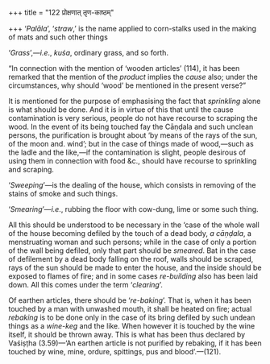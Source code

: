 +++
title = "122 प्रोक्षणात् तृण-काष्ठम्"

+++
‘*Palāla*’, ‘*straw*,’ is the name applied to corn-stalks used in the
making of mats and such other things

‘*Grass*’,—*i.e*., *kuśa*, ordinary grass, and so forth.

“In connection with the mention of ‘wooden articles’ (114), it has been
remarked that the mention of the *product* implies the *cause* also;
under the circumstances, why should ‘wood’ be mentioned in the present
verse?”

It is mentioned for the purpose of emphasising the fact that
*sprinkling* alone is what should be done. And it is in virtue of this
that until the cause contamination is very serious, people do not have
recourse to scraping the wood. In the event of its being touched fay the
Cāṇḍala and such unclean persons, the purification is brought about ‘by
means of the rays of the sun, of the moon and. wind’; but in the case of
things made of wood,—such as the ladle and the like,—if the
contamination is slight, people desirous of using them in connection
with food &c., should have recourse to sprinkling and scraping.

‘*Sweeping*’—is the dealing of the house, which consists in removing of
the stains of smoke and such things.

‘*Smearing*’—*i.e*., rubbing the floor with cow-dung, lime or some such
thing.

All this should be understood to be necessary in the ‘case of the whole
wall of the house becoming defiled by the touch of a dead body, *a
cāṇḍala*, a menstruating woman and such persons; while in the case of
only a portion of the wall being defiled, only that part should be
*smeared*. Bat in the case of defilement by a dead body falling on the
roof, walls should be scraped, rays of the sun should be made to enter
the house, and the inside should be exposed to flames of fire; and in
some cases *re-building* also has been laid down. All this comes under
the term ‘*clearing*’.

Of earthen articles, there should be ‘*re-baking*’. That is, when it has
been touched by a man with unwashed mouth, it shall be heated on fire;
actual *rebaking* is to be done only in the case of its bring defiled by
such undean things as a *wine-keg* and the like. When however it is
touched by the wine itself, it should be thrown away. This is what has
been thus declared by Vaśiṣṭha (3.59)—‘An earthen article is not
purified by rebaking, if it has been touched by wine, mine, ordure,
spittings, pus and blood’.—(121).


